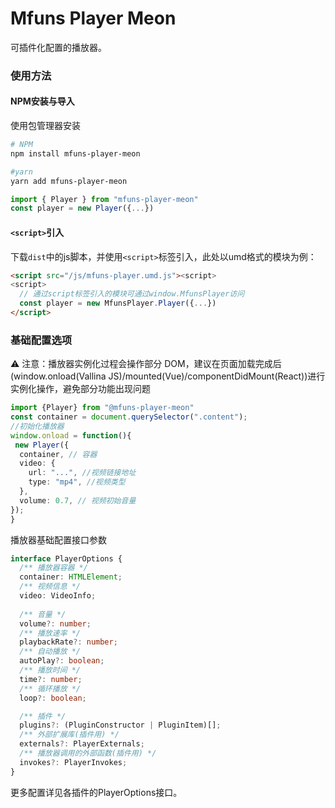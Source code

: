 # Mfuns Player Meon

可插件化配置的播放器。


### 使用方法

#### NPM安装与导入
使用包管理器安装

``` bash
# NPM
npm install mfuns-player-meon

#yarn
yarn add mfuns-player-meon
```
``` ts
import { Player } from "mfuns-player-meon"
const player = new Player({...})
```


#### `<script>`引入
下载`dist`中的js脚本，并使用`<script>`标签引入，此处以umd格式的模块为例：
``` html
<script src="/js/mfuns-player.umd.js"><script>
<script>
  // 通过script标签引入的模块可通过window.MfunsPlayer访问
  const player = new MfunsPlayer.Player({...})
</script>
```


### 基础配置选项
⚠️ 注意：播放器实例化过程会操作部分 DOM，建议在页面加载完成后(window.onload(Vallina JS)/mounted(Vue)/componentDidMount(React))进行实例化操作，避免部分功能出现问题

```ts
import {Player} from "@mfuns-player-meon"
const container = document.querySelector(".content");
//初始化播放器
window.onload = function(){
 new Player({
  container, // 容器
  video: {
    url: "...", //视频链接地址
    type: "mp4", //视频类型
  },
  volume: 0.7, // 视频初始音量
});
}
```

播放器基础配置接口参数
```ts
interface PlayerOptions {
  /** 播放器容器 */
  container: HTMLElement;
  /** 视频信息 */
  video: VideoInfo;
  
  /** 音量 */
  volume?: number;
  /** 播放速率 */
  playbackRate?: number;
  /** 自动播放 */
  autoPlay?: boolean;
  /** 播放时间 */
  time?: number;
  /** 循环播放 */
  loop?: boolean;

  /** 插件 */
  plugins?: (PluginConstructor | PluginItem)[];
  /** 外部扩展库(插件用) */
  externals?: PlayerExternals;
  /** 播放器调用的外部函数(插件用) */
  invokes?: PlayerInvokes;
}
```


更多配置详见各插件的PlayerOptions接口。
